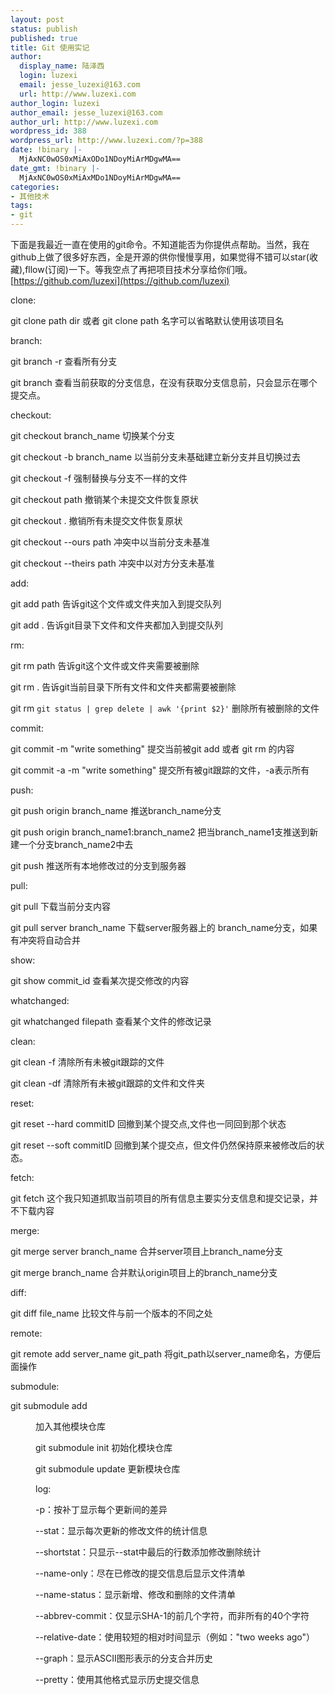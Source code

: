 ```yaml
---
layout: post
status: publish
published: true
title: Git 使用实记
author:
  display_name: 陆泽西
  login: luzexi
  email: jesse_luzexi@163.com
  url: http://www.luzexi.com
author_login: luzexi
author_email: jesse_luzexi@163.com
author_url: http://www.luzexi.com
wordpress_id: 388
wordpress_url: http://www.luzexi.com/?p=388
date: !binary |-
  MjAxNC0wOS0xMiAxODo1NDoyMiArMDgwMA==
date_gmt: !binary |-
  MjAxNC0wOS0xMiAxMDo1NDoyMiArMDgwMA==
categories:
- 其他技术
tags:
- git
---
```

下面是我最近一直在使用的git命令。不知道能否为你提供点帮助。当然，我在github上做了很多好东西，全是开源的供你慢慢享用，如果觉得不错可以star(收藏),fllow(订阅)一下。等我空点了再把项目技术分享给你们哦。[https://github.com/luzexi](https://github.com/luzexi)

clone:

git clone path dir 或者 git clone path 名字可以省略默认使用该项目名

branch:

git branch -r 查看所有分支

git branch 查看当前获取的分支信息，在没有获取分支信息前，只会显示在哪个提交点。

checkout:

git checkout branch_name 切换某个分支

git checkout -b branch_name 以当前分支未基础建立新分支并且切换过去

git checkout -f 强制替换与分支不一样的文件

git checkout path 撤销某个未提交文件恢复原状

git checkout . 撤销所有未提交文件恢复原状

git checkout --ours path  冲突中以当前分支未基准

git checkout --theirs path 冲突中以对方分支未基准

add:

git add path 告诉git这个文件或文件夹加入到提交队列

git add . 告诉git目录下文件和文件夹都加入到提交队列

rm:

git rm path 告诉git这个文件或文件夹需要被删除

git rm . 告诉git当前目录下所有文件和文件夹都需要被删除

git rm `git status | grep delete | awk '{print $2}'` 删除所有被删除的文件

commit:

git commit -m "write something" 提交当前被git add 或者 git rm 的内容

git commit -a -m "write something" 提交所有被git跟踪的文件，-a表示所有

push:

git push origin branch_name 推送branch_name分支

git push origin branch_name1:branch_name2 把当branch_name1支推送到新建一个分支branch_name2中去

git push 推送所有本地修改过的分支到服务器

pull:

git pull 下载当前分支内容

git pull server branch_name 下载server服务器上的 branch_name分支，如果有冲突将自动合并

show:

git show commit_id 查看某次提交修改的内容

whatchanged:

git whatchanged filepath  查看某个文件的修改记录

clean:

git clean -f 清除所有未被git跟踪的文件

git clean -df 清除所有未被git跟踪的文件和文件夹

reset:

git reset --hard commitID 回撤到某个提交点,文件也一同回到那个状态

git reset --soft commitID  回撤到某个提交点，但文件仍然保持原来被修改后的状态。

fetch:

git fetch 这个我只知道抓取当前项目的所有信息主要实分支信息和提交记录，并不下载内容

merge:

git merge server branch_name 合并server项目上branch_name分支

git merge branch_name 合并默认origin项目上的branch_name分支

diff:

git diff file_name 比较文件与前一个版本的不同之处

remote:

git remote add server_name git_path 将git_path以server_name命名，方便后面操作

submodule:

git submodule add <git address> <dir name>  加入其他模块仓库

git submodule init  初始化模块仓库

git submodule update  更新模块仓库

log:

-p：按补丁显示每个更新间的差异

--stat：显示每次更新的修改文件的统计信息

--shortstat：只显示--stat中最后的行数添加修改删除统计

--name-only：尽在已修改的提交信息后显示文件清单

--name-status：显示新增、修改和删除的文件清单

--abbrev-commit：仅显示SHA-1的前几个字符，而非所有的40个字符

--relative-date：使用较短的相对时间显示（例如："two weeks ago"）

--graph：显示ASCII图形表示的分支合并历史

--pretty：使用其他格式显示历史提交信息
 
